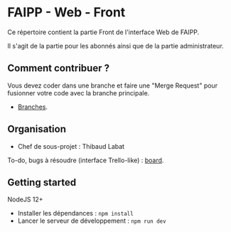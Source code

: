 # FAIPP - Web - Front

Ce répertoire contient la partie Front de l'interface Web de FAIPP.

Il s'agit de la partie pour les abonnés ainsi que de la partie administrateur.

## Comment contribuer ?

Vous devez coder dans une branche et faire une "Merge Request" pour fusionner votre code avec la branche principale.

- [Branches](https://docs.gitlab.com/ee/user/project/repository/branches/).

## Organisation

- Chef de sous-projet : Thibaud Labat

To-do, bugs à résoudre (interface Trello-like) : [board](https://gitlab.com/rezel/faipp/site/site/-/boards).

## Getting started

NodeJS 12+

- Installer les dépendances : `npm install`
- Lancer le serveur de développement : `npm run dev`
